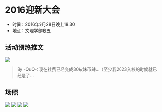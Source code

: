 # 2016迎新大会

- 时间：2016年9月28日晚上18.30
- 地点：文理学部教五

## 活动预热推文

![](/activity/2016/welcome-party/image.png)

> By -QuQ-: 现在社费已经变成30软妹币辣...（至少我2023入校的时候就已经是了...

## 场照

![](/activity/2016/welcome-party/image-1.jpeg)
![](/activity/2016/welcome-party/image-2.jpeg)
![](/activity/2016/welcome-party/image-3.jpeg)
![](/activity/2016/welcome-party/image-4.jpeg)